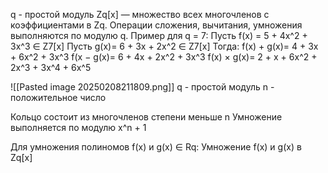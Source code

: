 q - простой модуль
Zq​[x] — множество всех многочленов с коэффициентами в Zq.
Операции сложения, вычитания, умножения выполняются по модулю q.
Пример для q = 7:
	Пусть f(x) = 5 + 4x^2 + 3x^3 ∈ Z7[x]
	Пусть g(x)= 6 + 3x + 2x^2 ∈ Z7[x]
Тогда:
     f(x) + g(x)= 4 + 3x + 6x^2 + 3x^3
     f(x − g(x)= 6 + 4x + 2x^2 + 3x^3
     f(x) × g(x)= 2 + x + 6x^2 + 2x^3 + 3x^4 + 6x^5 
     

![[Pasted image 20250208211809.png]]
q - простой модуль
n - положительное число

Кольцо состоит из многочленов степени меньше n
Умножение выполняется по модулю x^n + 1

Для умножения полиномов f(x) и g(x) ∈ Rq:
	Умножение f(x) и g(x) в Zq[x] 

